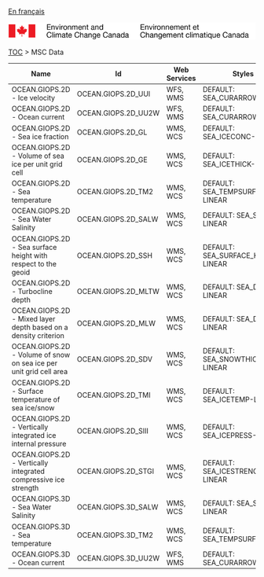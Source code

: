 [En français](geomet-giops_fr.md)

![ECCC logo](../../img_eccc-logo.png)

[TOC](../geomet-giops_en.md) > MSC Data


Name                                                               | Id                  | Web Services | Styles                            
-------------------------------------------------------------------|---------------------|--------------|-----------------------------------
OCEAN.GIOPS.2D - Ice velocity                                      | OCEAN.GIOPS.2D_UUI  | WFS, WMS     | DEFAULT: SEA_CURARROW             
OCEAN.GIOPS.2D - Ocean current                                     | OCEAN.GIOPS.2D_UU2W | WFS, WMS     | DEFAULT: SEA_CURARROW             
OCEAN.GIOPS.2D - Sea ice fraction                                  | OCEAN.GIOPS.2D_GL   | WMS, WCS     | DEFAULT: SEA_ICECONC-LINEAR       
OCEAN.GIOPS.2D - Volume of sea ice per unit grid cell              | OCEAN.GIOPS.2D_GE   | WMS, WCS     | DEFAULT: SEA_ICETHICK-LINEAR      
OCEAN.GIOPS.2D - Sea temperature                                   | OCEAN.GIOPS.2D_TM2  | WMS, WCS     | DEFAULT: SEA_TEMPSURF-LINEAR      
OCEAN.GIOPS.2D - Sea Water Salinity                                | OCEAN.GIOPS.2D_SALW | WMS, WCS     | DEFAULT: SEA_SALT-LINEAR          
OCEAN.GIOPS.2D - Sea surface height with respect to the geoid      | OCEAN.GIOPS.2D_SSH  | WMS, WCS     | DEFAULT: SEA_SURFACE_HEIGHT-LINEAR
OCEAN.GIOPS.2D - Turbocline depth                                  | OCEAN.GIOPS.2D_MLTW | WMS, WCS     | DEFAULT: SEA_DEPTH-LINEAR         
OCEAN.GIOPS.2D - Mixed layer depth based on a density criterion    | OCEAN.GIOPS.2D_MLW  | WMS, WCS     | DEFAULT: SEA_DEPTH-LINEAR         
OCEAN.GIOPS.2D - Volume of snow on sea ice per unit grid cell area | OCEAN.GIOPS.2D_SDV  | WMS, WCS     | DEFAULT: SEA_SNOWTHICK-LINEAR     
OCEAN.GIOPS.2D - Surface temperature of sea ice/snow               | OCEAN.GIOPS.2D_TMI  | WMS, WCS     | DEFAULT: SEA_ICETEMP-LINEAR       
OCEAN.GIOPS.2D - Vertically integrated ice internal pressure       | OCEAN.GIOPS.2D_SIII | WMS, WCS     | DEFAULT: SEA_ICEPRESS-LINEAR      
OCEAN.GIOPS.2D - Vertically integrated compressive ice strength    | OCEAN.GIOPS.2D_STGI | WMS, WCS     | DEFAULT: SEA_ICESTRENGTH-LINEAR   
OCEAN.GIOPS.3D - Sea Water Salinity                                | OCEAN.GIOPS.3D_SALW | WMS, WCS     | DEFAULT: SEA_SALT-LINEAR          
OCEAN.GIOPS.3D - Sea temperature                                   | OCEAN.GIOPS.3D_TM2  | WMS, WCS     | DEFAULT: SEA_TEMPSURF             
OCEAN.GIOPS.3D - Ocean current                                     | OCEAN.GIOPS.3D_UU2W | WFS, WMS     | DEFAULT: SEA_CURARROW             

